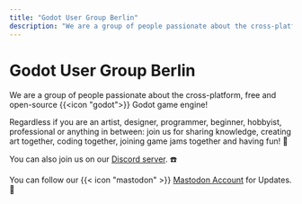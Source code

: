 ```yaml
---
title: "Godot User Group Berlin"
description: "We are a group of people passionate about the cross-platform, free and open-source Godot game engine."
---
```

# Godot User Group Berlin
We are a group of people passionate about the cross-platform, free and open-source {{<icon "godot">}} Godot game engine!

Regardless if you are an artist, designer, programmer, beginner, hobbyist, professional or anything in between: join us for sharing knowledge, creating art together, coding together, joining game jams together and having fun! 🚀

You can also join us on our [Discord server](https://discord.gg/dqg7TxMRH9). ☎️

You can follow our {{< icon "mastodon" >}} <a rel="me" href="https://mastodon.gamedev.place/@GodotUserGroupBerlin">Mastodon Account</a>
 for Updates. 📣

